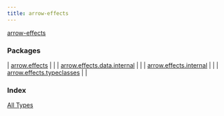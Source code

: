 ```yaml
---
title: arrow-effects
---
```


[arrow-effects](./index.html)

### Packages

| [arrow.effects](arrow.effects/index.html) |  |
| [arrow.effects.data.internal](arrow.effects.data.internal/index.html) |  |
| [arrow.effects.internal](arrow.effects.internal/index.html) |  |
| [arrow.effects.typeclasses](arrow.effects.typeclasses/index.html) |  |

### Index

[All Types](alltypes/index.html)